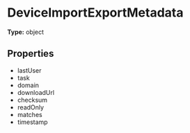 # DeviceImportExportMetadata


**Type:** object

## Properties
* lastUser
* task
* domain
* downloadUrl
* checksum
* readOnly
* matches
* timestamp
